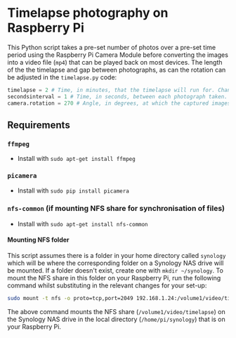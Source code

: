 # Timelapse photography on Raspberry Pi
This Python script takes a pre-set number of photos over a pre-set time period using the Raspberry Pi Camera Module before converting the images into a video file (`mp4`) that can be played back on most devices. The length of the the timelapse and gap between photographs, as can the rotation can be adjusted in the `timelapse.py` code:

```python
timelapse = 2 # Time, in minutes, that the timelapse will run for. Change this to suit.
secondsinterval = 1 # Time, in seconds, between each photograph taken. Increasing leaves a longer gap between shots.
camera.rotation = 270 # Angle, in degrees, at which the captured images are positioned. Adjust according to how your Raspberry Pi Camera Module is positioned.
```

## Requirements
### `ffmpeg`
* Install with `sudo apt-get install ffmpeg`

### `picamera`
* Install with `sudo pip install picamera`

### `nfs-common` (if mounting NFS share for synchronisation of files)
* Install with `sudo apt-get install nfs-common`

#### Mounting NFS folder
This script assumes there is a folder in your home directory called `synology` which will be where the corresponding folder on a Synology NAS drive will be mounted. If a folder doesn't exist, create one with `mkdir ~/synology`. To mount the NFS share in this folder on your Raspberry Pi, run the following command whilst substituting in the relevant changes for your set-up:

```bash
sudo mount -t nfs -o proto=tcp,port=2049 192.168.1.24:/volume1/video/timelapse /home/pi/synology
```

The above command mounts the NFS share (`/volume1/video/timelapse`) on the Synology NAS drive in the local directory (`/home/pi/synology`) that is on your Raspberry Pi.